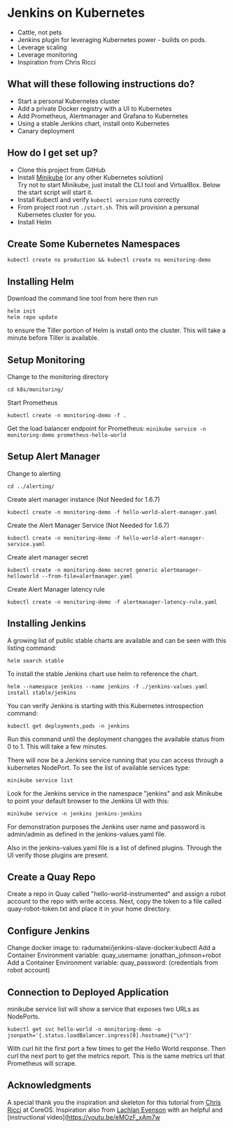 # Jenkins on Kubernetes #

- Cattle, not pets
- Jenkins plugin for leveraging Kubernetes power - builds on pods.
- Leverage scaling
- Leverage monitoring
- Inspiration from Chris Ricci

## What will these following instructions do? ##

- Start a personal Kubernetes cluster
- Add a private Docker registry with a UI to Kubernetes 
- Add Prometheus, Alertmanager and Grafana to Kubernetes
- Using a stable Jenkins chart, install onto Kubernetes
- Canary deployment


## How do I get set up? ##

- Clone this project from GitHub
- Install [Minikube](https://kubernetes.io/docs/getting-started-guides/minikube/) (or any other Kubernetes solution)
  <br>Try not to start Minikube, just install the CLI tool and VirtualBox. Below the start script will start it.
- Install Kubectl and verify `kubectl version` runs correctly
- From project root run `./start.sh`. This will provision a personal Kubernetes cluster for you.
- Install Helm

## Create Some Kubernetes Namespaces ##

`
kubectl create ns production && kubectl create ns monitoring-demo
`

## Installing Helm ##

Download the command line tool from here then run

```
helm init
helm repo update
```

to ensure the Tiller portion of Helm is install onto the cluster. This will take a minute before 
Tiller is available.

## Setup Monitoring ##

Change to the monitoring directory

`
cd k8s/monitoring/
`

Start Prometheus

`
kubectl create -n monitoring-demo -f .
`

Get the load balancer endpoint for Prometheus:
`
minikube service -n monitoring-demo prometheus-hello-world
`

## Setup Alert Manager ##

Change to alerting

`cd ../alerting/`

Create alert manager instance (Not Needed for 1.6.7)

`
kubectl create -n monitoring-demo -f hello-world-alert-manager.yaml
`

Create the Alert Manager Service (Not Needed for 1.6.7)

`
kubectl create -n monitoring-demo -f hello-world-alert-manager-service.yaml
`

Create alert manager secret

`
kubectl create -n monitoring-demo secret generic alertmanager-helloworld --from-file=alertmanager.yaml
`

Create Alert Manager latency rule

`
kubectl create -n monitoring-demo -f alertmanager-latency-rule.yaml
`

## Installing Jenkins ##

A growing list of public stable charts are available and can be seen with this listing command:

`helm search stable`

To install the stable Jenkins chart use helm to reference the chart.

`
helm --namespace jenkins --name jenkins -f ./jenkins-values.yaml install stable/jenkins
`

You can verify Jenkins is starting with this Kubernetes introspection command:

`
kubectl get deployments,pods -n jenkins
`

Run this command until the deployment changges the available status from 0 to 1. This will 
take a few minutes.

There will now be a Jenkins service running that you can access through a kubernetes NodePort. 
To see the list of available services type:

`minikube service list`

Look for the Jenkins service in the namespace "jenkins" and ask Minikube to point your default
browser to the Jenkins UI with this:

`minikube service -n jenkins jenkins-jenkins`

For demonstration purposes the Jenkins user name and password is admin/admin as 
defined in the jenkins-values.yaml file.

Also in the jenkins-values.yaml file is a list of defined plugins. Through the UI verify those plugins
are present.

## Create a Quay Repo ##

Create a repo in Quay called "hello-world-instrumented" and assign a robot
account to the repo with write access. Next, copy the token to a file called 
quay-robot-token.txt and place it in your home directory.

## Configure Jenkins ##

Change docker image to: radumatei/jenkins-slave-docker:kubectl
Add a Container Environment variable: quay_username: jonathan_johnson+robot
Add a Container Environment variable: quay_password: (credentials from robot account)

## Connection to Deployed Application ##

minikube service list will show a service that exposes two URLs as NodePorts.

`
kubectl get svc hello-world -n monitoring-demo -o jsonpath='{.status.loadBalancer.ingress[0].hostname}{"\n"}'
`

With curl hit the first port a few times to get the Hello World response. Then curl the next port
to get the metrics report. This is the same metrics url that Prometheus will scrape.


## Acknowledgments ##
A special thank you the inspiration and skeleton for this tutorial from [Chris Ricci](https://github.com/cricci82) at CoreOS.
Inspiration also from [Lachlan Evenson](https://github.com/lachie83/croc-hunter) with an helpful and [instructional video](https://youtu.be/eMOzF_xAm7w